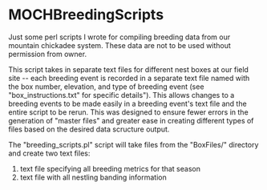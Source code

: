 # MOCHBreedingScripts
Just some perl scripts I wrote for compiling breeding data from our mountain chickadee system. These data are not to be used without permission from owner.

This script takes in separate text files for different nest boxes at our field site -- each breeding event is recorded in a separate text file named with the box number, elevation, and type of breeding event 
(see "box_instructions.txt" for specific details"). This allows changes to a breeding events to be made easily in a breeding event's text file and the entire script to be rerun.
This was designed to ensure fewer errors in the generation of "master files" and greater ease in creating different types of files based on the desired data scructure output.

The "breeding_scripts.pl" script will take files from the "BoxFiles/" directory and create two text files:
  1) text file specifying all breeding metrics for that season
  2) text file with all nestling banding information

